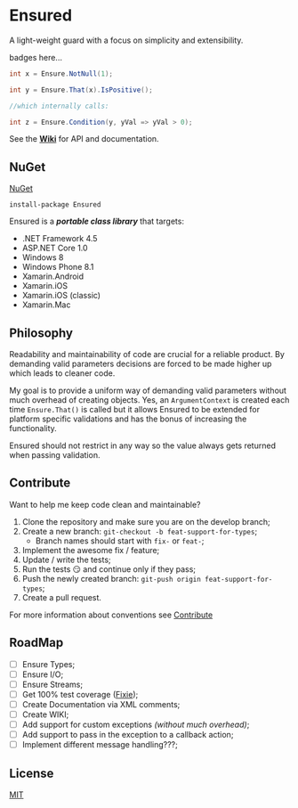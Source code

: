 # Ensured
A light-weight guard with a focus on simplicity and extensibility.

badges here...


```csharp
int x = Ensure.NotNull(1);

int y = Ensure.That(x).IsPositive();

//which internally calls:

int z = Ensure.Condition(y, yVal => yVal > 0); 
```

See the **[Wiki](/wiki)** for API and documentation.


## NuGet

[NuGet](https://www.nuget.org/packages/Ensured/)

```
install-package Ensured
```

Ensured is a **_portable class library_** that targets:

- .NET Framework 4.5
- ASP.NET Core 1.0
- Windows 8
- Windows Phone 8.1
- Xamarin.Android
- Xamarin.iOS
- Xamarin.iOS (classic)
- Xamarin.Mac


## Philosophy

Readability and maintainability of code are crucial for a reliable product. By demanding valid parameters decisions are forced to be made higher up which leads to cleaner code. 

My goal is to provide a uniform way of demanding valid parameters without much overhead of creating objects. Yes, an `ArgumentContext` is created each time `Ensure.That()` is called but it allows Ensured to be extended for platform specific validations and has the bonus of increasing the functionality.

Ensured should not restrict in any way so the value always gets returned when passing validation.


## Contribute

Want to help me keep code clean and maintainable? 

1. Clone the repository and make sure you are on the develop branch;
2. Create a new branch: `git-checkout -b feat-support-for-types`;
	* Branch names should start with `fix-` or `feat-`;
3. Implement the awesome fix / feature;
4. Update / write the tests;
5. Run the tests :smirk: and continue only if they pass;
6. Push the newly created branch: `git-push origin feat-support-for-types`;
7. Create a pull request.

For more information about conventions see [Contribute](././Contribute.md)

## RoadMap

- [ ] Ensure Types;
- [ ] Ensure I/O;
- [ ] Ensure Streams;
- [ ] Get 100% test coverage ([Fixie](https://github.com/fixie/fixie));
- [ ] Create Documentation via XML comments;
- [ ] Create WIKI;
- [ ] Add support for custom exceptions _(without much overhead)_;
- [ ] Add support to pass in the exception to a callback action;
- [ ] Implement different message handling???;

## License

[MIT](././License.txt)
